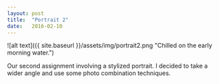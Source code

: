 ```yaml
---
layout: post
title:  "Portrait 2"
date:   2016-02-10
---
```


![alt text]({{ site.baseurl }}/assets/img/portrait2.png "Chilled on the early morning water.")

Our second assignment involving a stylized portrait. I decided to take a wider angle and use some photo combination techniques.
